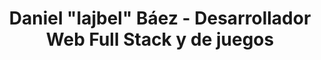 ---
id: index
title: Daniel "lajbel" Báez - Desarrollador Web Full Stack y de juegos
lang: es
layout: portfolio.njk
url: /es/index.html
metas: {
    title: "=title",
    description: "$ .profile__description",
}
info: {
    gender: "Él - Masculino",
    email: "lajbelms@gmail.com",
    city: "Buenos Aires",
    birth: "12 de Julio 2006"
}
---